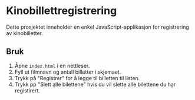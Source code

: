 # Kinobillettregistrering

Dette prosjektet inneholder en enkel JavaScript-applikasjon for registrering av kinobilletter.

## Bruk

1. Åpne `index.html` i en nettleser.
2. Fyll ut filmnavn og antall billetter i skjemaet.
3. Trykk på "Registrer" for å legge til billetten til listen.
4. Trykk pp "Slett alle bilettene" hvis du vil slette alle bilettene du har registirert.